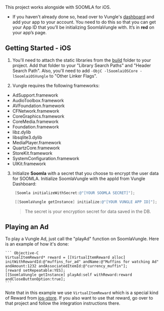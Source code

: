 This project works alongside with SOOMLA for iOS.

* If you haven't already done so, head over to Vungle's [dashboard](https://v.vungle.com/dashboard/login) and add your app to your account. You need to do this so that you can get your App ID that you’ll be initializing SoomlaVungle with. It’s in **red** on your app’s page.


## Getting Started - iOS

1. You'll need to attach the static libraries from the [build](https://github.com/soomla/soomla-vungle/tree/master/android/build) folder to your project. Add that folder to your "Library Search Paths" and "Header Search Path". Also, you'll need to add `-ObjC -lSoomlaiOSCore -lSoomlaiOSVungle` to "Other Linker Flags".

2. Vungle requires the following frameworks:

* AdSupport.framework
* AudioToolbox.framework
* AVFoundation.framework
* CFNetwork.framework
* CoreGraphics.framework
* CoreMedia.framework
* Foundation.framework
* libz.dylib
* libsqlite3.dylib
* MediaPlayer.framework
* QuartzCore.framework
* StoreKit.framework
* SystemConfiguration.framework
* UIKit.framework

3. Initialize **Soomla** with a secret that you choose to encrypt the user data for SOOMLA. Initialize SoomlaVungle with the appId from Vungle Dashboard:

    ``` Objective-C
     [Soomla initializeWithSecret:@"[YOUR SOOMLA SECRET]"];

     [[SoomlaVungle getInstance] initialize:@"[YOUR VUNGLE APP ID]"];
    ```
    > The secret is your encryption secret for data saved in the DB.

## Playing an Ad

To play a Vungle Ad, just call the "playAd" function on SoomlaVungle. Here is an example of how it's done:

    ``` Objective-C
    VirtualItemReward* reward = [[VirtualItemReward alloc] initWithRewardId:@"muffins_for_ad" andName:@"Muffins for watching Ad" andAmount:1232 andAssociatedItemId:@"currency_muffin"];
    [reward setRepeatable:YES];
    [[SoomlaVungle getInstance] playAd:self withReward:reward andCloseButtonOption:true];
    ```

Note that in this example we use `VirtualItemReward` which is a special kind of Reward from [ios-store](https://github.com/soomla/ios-store). If you also want to use that reward, go over to that project and follow the integration instructions there.
